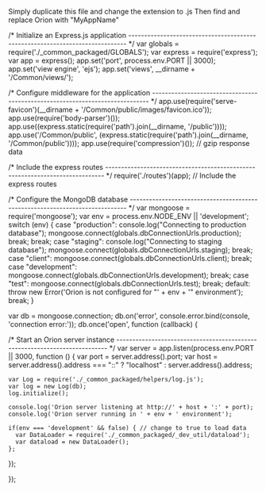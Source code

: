 Simply duplicate this file and change the extension to .js
Then find and replace Orion with "MyAppName"

/* Initialize an Express.js application
----------------------------------------------------------------------------- */
var globals = require('./_common_packaged/GLOBALS');
var express = require('express');
var app = express();
    app.set('port', process.env.PORT || 3000);
    app.set('view engine', 'ejs');
    app.set('views', __dirname + '/Common/views/');

/* Configure middleware for the  application
----------------------------------------------------------------------------- */
    app.use(require('serve-favicon')(__dirname + '/Common/public/images/favicon.ico'));
    app.use(require('body-parser')());
    app.use((express.static(require('path').join(__dirname, '/public'))));
    app.use('/Common/public', (express.static(require('path').join(__dirname, '/Common/public'))));
    app.use(require('compression')()); // gzip response data

/* Include the express routes
----------------------------------------------------------------------------- */
    require('./routes')(app); // Include the express routes

/* Configure the MongoDB database
----------------------------------------------------------------------------- */
var mongoose = require('mongoose');
var env = process.env.NODE_ENV || 'development';
switch (env) {
  case "production":
      console.log("Connecting to production database");
      mongoose.connect(globals.dbConnectionUrls.production);
      break;
    break;
  case "staging":
    console.log("Connecting to staging database");
    mongoose.connect(globals.dbConnectionUrls.staging);
    break;
  case "client":
    mongoose.connect(globals.dbConnectionUrls.client);
    break;
  case "development":
    mongoose.connect(globals.dbConnectionUrls.development);
    break;
  case "test":
    mongoose.connect(globals.dbConnectionUrls.test);
    break;
  default:
    throw new Error('Orion is not configured for "' + env + '" environment');
    break;
}

var db = mongoose.connection;
db.on('error', console.error.bind(console, 'connection error:'));
db.once('open', function (callback) {

  /* Start an Orion server instance
  --------------------------------------------------------------------------- */
  var server = app.listen(process.env.PORT || 3000, function () {
    var port = server.address().port;
    var host = server.address().address === "::" ?
                "localhost" :
                server.address().address;

    var Log = require('./_common_packaged/helpers/log.js');
    var log = new Log(db);
    log.initialize();

    console.log('Orion server listening at http://' + host + ':' + port);
    console.log('Orion server running in ' + env + ' environment');

    if(env === 'development' && false) { // change to true to load data
      var DataLoader = require('./_common_packaged/_dev_util/dataload');
      var dataload = new DataLoader();
    };

  });

});
